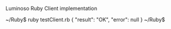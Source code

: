 Luminoso Ruby Client implementation

~/Ruby$ ruby testClient.rb
{
  "result": "OK",
  "error": null
}
~/Ruby$ 


